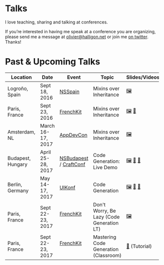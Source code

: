 # Talks

I love teaching, sharing and talking at conferences.

If you’re interested in having me speak at a conference you are organizing, please send me a message at <olivier@halligon.net> or join me [on twitter](https://twitter.com/aligatr). Thanks!

# Past & Upcoming Talks

| Location          | Date              | Event                              | Topic                       | Slides/Videos     |
|-------------------|-------------------|------------------------------------|-----------------------------|-------------------|
| Logroño, Spain    | Sept 18, 2016     | [NSSpain][1e]                      | Mixins over Inheritance     | [🖼][1s]          |
| Paris, France     | Sept 23, 2016     | [FrenchKit][2e]                    | Mixins over Inheritance     | [🖼][2s] [🎥][2v] |
| Amsterdam, NL     | March 16-17, 2017 | [AppDevCon][3e]                    | Mixins over Inheritance     | [🖼][3s]          |
| Budapest, Hungary | April 25-28, 2017 | [NSBudapest][4e] / [CraftConf][4f] | Code Generation: Live Demo  | [🖼][4s] [🎥][4v] [📑][4c] |
| Berlin, Germany   | May 14-17, 2017   | [UIKonf][5e]                       | Code Generation             | [🖼][5s] [🎥][5v] [📑][5c] |
| Paris, France     | Sept 22-23, 2017  | [FrenchKit][2e]                    | Don't Worry, Be Lazy (Code Generation LT)   | [🖼][6s]                 |
| Paris, France     | Sept 22-23, 2017  | [FrenchKit][2e]                    | Mastering Code Generation (Classroom) | [📑][7c] (Tutorial) |

[1e]: http://2016.nsspain.com
[1s]: https://speakerdeck.com/alisoftware/mixins-over-inheritance

[2e]: http://frenchkit.fr
[2s]: https://speakerdeck.com/alisoftware/mixins-over-inheritance-frenchkit-16
[2v]: https://youtu.be/BSn4jlunn4I

[3e]: http://appdevcon.nl
[3s]: https://speakerdeck.com/alisoftware/mixins-over-inheritance-appdevcon-17

[4e]: https://www.meetup.com/NSBudapest/events/238405994/
[4f]: https://craft-conf.com
[4s]: https://speakerdeck.com/alisoftware/code-generation-in-swift-live-demo-nsbudapest-04-dot-2017
[4v]: http://www.ustream.tv/recorded/103135632
[4c]: https://github.com/AliSoftware/CodeGenDemo

[5e]: http://www.uikonf.com
[5s]: https://speakerdeck.com/alisoftware/code-generation-in-swift-uikonf-17
[5c]: https://gist.github.com/AliSoftware/c2e1bf8c7fb0f5e742609c9516780123
[5v]: https://youtu.be/x_viZfIe8tY

[6s]: https://speakerdeck.com/alisoftware/dont-worry-be-lazy-swiftgen-sourcery-and-gyro

[7c]: https://github.com/FrenchKit/Mastering-code-generation-Classroom
